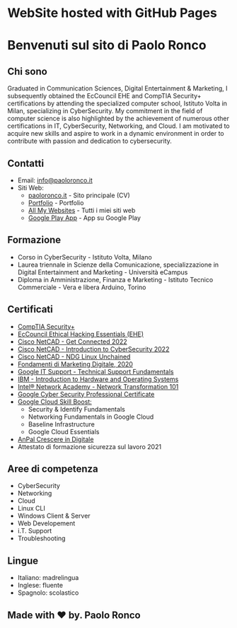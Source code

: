 # WebSite hosted with GitHub Pages

# Benvenuti sul sito di Paolo Ronco

## Chi sono

​Graduated in Communication Sciences, Digital Entertainment & Marketing, I subsequently obtained the EcCouncil EHE and CompTIA Security+ certifications by attending the specialized computer school, Istituto Volta in Milan, specializing in CyberSecurity. My commitment in the field of computer science is also highlighted by the achievement of numerous other certifications in IT, CyberSecurity, Networking, and Cloud. I am motivated to acquire new skills and aspire to work in a dynamic environment in order to contribute with passion and dedication to cybersecurity.

## Contatti

- Email: [info@paoloronco.it](mailto:info@paoloronco.it)
- Siti Web:
  - [paoloronco.it](https://paoloronco.it) - Sito principale (CV)
  - [Portfolio](https://prportfolio.paoloronco.it) - Portfolio
  - [All My Websites](https://links.paoloronco.it) - Tutti i miei siti web
  - [Google Play App](https://play.google.com/store/apps/details?id=com.pr.paoloroncowebsite) - App su Google Play
  

## Formazione

- Corso in CyberSecurity - Istituto Volta, Milano
- Laurea triennale in Scienze della Comunicazione, specializzazione in Digital Entertainment and Marketing - Università eCampus
- Diploma in Amministrazione, Finanza e Marketing - Istituto Tecnico Commerciale - Vera e libera Arduino, Torino

## Certificati

- [CompTIA Security+]([link](https://drive.google.com/file/d/18YxdMS9VWWOZ4Cp7YW1GMIcs6K-eiH8V/view))
- [EcCouncil Ethical Hacking Essentials (EHE)]([link](https://drive.google.com/file/d/1kYlruycasjmeUCMSjUfbYKo_mOa1YOKc/view))
- [Cisco NetCAD - Get Connected 2022]([link](https://drive.google.com/file/d/1asZ5Nks1vRQnltrLY1TFyzNMm6a3_XT9/view))
- [Cisco NetCAD - Introduction to CyberSecurity 2022]([link](https://drive.google.com/file/d/1CTSt5hZjEzO20fmsZi7ytHcSflV46Sht/view))
- [Cisco NetCAD - NDG Linux Unchained]([link](https://drive.google.com/file/d/1LPLaAevhfvdf4k_JhPDcooPalqLAbHKK/view))
- [Fondamenti di Marketing Digitale, 2020]([link](https://drive.google.com/file/d/16_cCk_c1KdZA-DqMSXEDkVssxYQkT5GX/view))
- [Google IT Support - Technical Support Fundamentals]([link](https://drive.google.com/file/d/1yLC3zjTIcfYhq9FD6sQXJeqJBHBLCOAX/view))
- [IBM - Introduction to Hardware and Operating Systems]([link](https://drive.google.com/file/d/1sbKR76zIR5Z6cL_iuhFEBkhwnl2ERNCD/view))
- [Intel® Network Academy - Network Transformation 101]([link](https://drive.google.com/file/d/1G7YIxvl2IieaVOE3dmsPB39QpvhIc-Oo/view))
- [Google Cyber Security Professional Certificate]([link](https://drive.google.com/file/d/1eie-4tzpGaMNnRdk_7OuB5vw3sQCu2zK/view))
- [Google Cloud Skill Boost:](link)
  - Security & Identify Fundamentals
  - Networking Fundamentals in Google Cloud
  - Baseline Infrastructure
  - Google Cloud Essentials
- [AnPal Crescere in Digitale]([link](https://drive.google.com/file/d/1jKziJBAHiqM63flePXhiBHWZtYOJbhjY/view))
- Attestato di formazione sicurezza sul lavoro 2021

## Aree di competenza

- CyberSecurity
- Networking
- Cloud
- Linux CLI
- Windows Client & Server
- Web Developement
- i.T. Support
- Troubleshooting

## Lingue

- Italiano: madrelingua
- Inglese: fluente
- Spagnolo: scolastico

## Made wit​h ♥ by. Paolo Ronco
